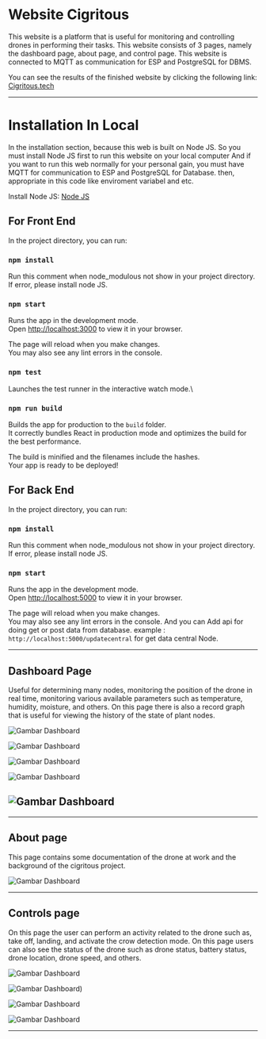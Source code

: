 # Website Cigritous

This website is a platform that is useful for monitoring and controlling drones in performing their tasks. This website consists of 3 pages, namely the dashboard page, about page, and control page. This website is connected to MQTT as communication for ESP and PostgreSQL for DBMS.

You can see the results of the finished website by clicking the following link: [Cigritous.tech](https://www.cigritous.tech/)

---

# Installation In Local

In the installation section, because this web is built on Node JS. So you must install Node JS first to run this website on your local computer And if you want to run this web normally for your personal gain, you must have MQTT for communication to ESP and PostgreSQL for Database. then, appropriate in this code like enviroment variabel and etc.

Install Node JS: [Node JS](https://nodejs.org/en/download)

## For Front End

In the project directory, you can run:

### `npm install`

Run this comment when node_modulous not show in your project directory.\
If error, please install node JS.

### `npm start`

Runs the app in the development mode.\
Open [http://localhost:3000](http://localhost:3000) to view it in your browser.

The page will reload when you make changes.\
You may also see any lint errors in the console.

### `npm test`

Launches the test runner in the interactive watch mode.\

### `npm run build`

Builds the app for production to the `build` folder.\
It correctly bundles React in production mode and optimizes the build for the best performance.

The build is minified and the filenames include the hashes.\
Your app is ready to be deployed!

## For Back End

In the project directory, you can run:

### `npm install`

Run this comment when node_modulous not show in your project directory.\
If error, please install node JS.

### `npm start`

Runs the app in the development mode.\
Open [http://localhost:5000](http://localhost:5000) to view it in your browser.

The page will reload when you make changes.\
You may also see any lint errors in the console.
And you can Add api for doing get or post data from database.
example : `http://localhost:5000/updatecentral` for get data central Node.

---

## Dashboard Page

Useful for determining many nodes, monitoring the position of the drone in real time, monitoring various available parameters such as temperature, humidity, moisture, and others. On this page there is also a record graph that is useful for viewing the history of the state of plant nodes.

![Gambar Dashboard](https://cdn.discordapp.com/attachments/1048974551440179331/1091361691545129101/image.png)

![Gambar Dashboard](https://cdn.discordapp.com/attachments/1048974551440179331/1091361618899775649/image.png)

![Gambar Dashboard](https://cdn.discordapp.com/attachments/1048974551440179331/1091348467907051570/image.png)

![Gambar Dashboard](https://cdn.discordapp.com/attachments/1048974551440179331/1091349327412203560/image.png)

## ![Gambar Dashboard](https://cdn.discordapp.com/attachments/1048974551440179331/1091355107066646649/image.png)

---

## About page

This page contains some documentation of the drone at work and the background of the cigritous project.

![Gambar Dashboard](https://cdn.discordapp.com/attachments/1048974551440179331/1091340569759981648/image.png)

---

## Controls page

On this page the user can perform an activity related to the drone such as, take off, landing, and activate the crow detection mode. On this page users can also see the status of the drone such as drone status, battery status, drone location, drone speed, and others.

![Gambar Dashboard](https://cdn.discordapp.com/attachments/1048974551440179331/1091361881085722654/image.png)

![Gambar Dashboard](https://cdn.discordapp.com/attachments/1048974551440179331/1091361984332705863/image.png))

![Gambar Dashboard](https://cdn.discordapp.com/attachments/1048974551440179331/1091344335678750821/image.png)

![Gambar Dashboard](https://cdn.discordapp.com/attachments/1048974551440179331/1091344447054282843/image.png)

---
